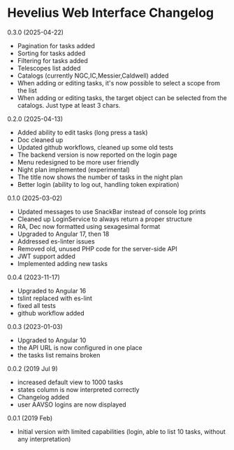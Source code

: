 # Hevelius Web Interface Changelog

0.3.0 (2025-04-22)

 - Pagination for tasks added
 - Sorting for tasks added
 - Filtering for tasks added
 - Telescopes list added
 - Catalogs (currently NGC,IC,Messier,Caldwell) added
 - When adding or editing tasks, it's now possible to select a scope
   from the list
 - When adding or editing tasks, the target object can be selected
   from the catalogs. Just type at least 3 chars.

0.2.0 (2025-04-13)

- Added ability to edit tasks (long press a task)
- Doc cleaned up
- Updated github workflows, cleaned up some old tests
- The backend version is now reported on the login page
- Menu redesigned to be more user friendly
- Night plan implemented (experimental)
- The title now shows the number of tasks in the night plan
- Better login (ability to log out, handling token expiration)

0.1.0 (2025-03-02)

- Updated messages to use SnackBar instead of console log prints
- Cleaned up LoginService to always return a proper structure
- RA, Dec now formatted using sexagesimal format
- Upgraded to Angular 17, then 18
- Addressed es-linter issues
- Removed old, unused PHP code for the server-side API
- JWT support added
- Implemented adding new tasks

0.0.4 (2023-11-17)

- Upgraded to Angular 16
- tslint replaced with es-lint
- fixed all tests
- github workflow added

0.0.3 (2023-01-03)

- Upgraded to Angular 10
- the API URL is now configured in one place
- the tasks list remains broken

0.0.2 (2019 Jul 9)

- increased default view to 1000 tasks
- states column is now interpreted correctly
- Changelog added
- user AAVSO logins are now displayed

0.0.1 (2019 Feb)

- Initial version with limited capabilities (login, able to list 10 tasks, without any interpretation)
